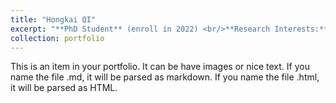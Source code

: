 ```yaml
---
title: "Hongkai QI"
excerpt: "**PhD Student** (enroll in 2022) <br/>**Research Interests:** <br/>(1) 喀斯特地貌的碳循环; <br/>(2) 珠江流域. <br/><img src='/images/qihongkai.png' style='max-width: 500px; height: auto;'>"
collection: portfolio
---
```


This is an item in your portfolio. It can be have images or nice text. If you name the file .md, it will be parsed as markdown. If you name the file .html, it will be parsed as HTML. 
